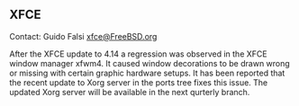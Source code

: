 ## XFCE ##

Contact: Guido Falsi <xfce@FreeBSD.org>  

After the XFCE update to 4.14 a regression was observed in the XFCE
window manager xfwm4. It caused window decorations to be drawn wrong
or missing with certain graphic hardware setups. It has been reported
that the recent update to Xorg server in the ports tree fixes this
issue.  The updated Xorg server will be available in the next
qurterly branch.
